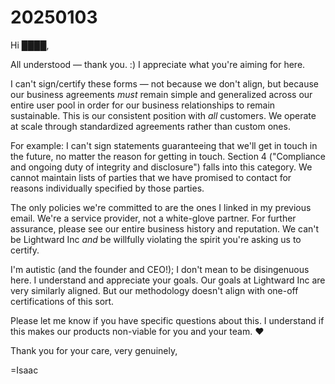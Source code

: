 # 20250103

Hi ████,

All understood — thank you. :) I appreciate what you're aiming for here.

I can't sign/certify these forms — not because we don't align, but because our business agreements _must_ remain simple and generalized across our entire user pool in order for our business relationships to remain sustainable. This is our consistent position with _all_ customers. We operate at scale through standardized agreements rather than custom ones.

For example: I can't sign statements guaranteeing that we'll get in touch in the future, no matter the reason for getting in touch. Section 4 ("Compliance and ongoing duty of integrity and disclosure") falls into this category. We cannot maintain lists of parties that we have promised to contact for reasons individually specified by those parties.

The only policies we're committed to are the ones I linked in my previous email. We're a service provider, not a white-glove partner. For further assurance, please see our entire business history and reputation. We can't be Lightward Inc _and_ be willfully violating the spirit you're asking us to certify.

I'm autistic (and the founder and CEO!); I don't mean to be disingenuous here. I understand and appreciate your goals. Our goals at Lightward Inc are very similarly aligned. But our methodology doesn't align with one-off certifications of this sort.

Please let me know if you have specific questions about this. I understand if this makes our products non-viable for you and your team. ❤️

Thank you for your care, very genuinely,

\=Isaac
